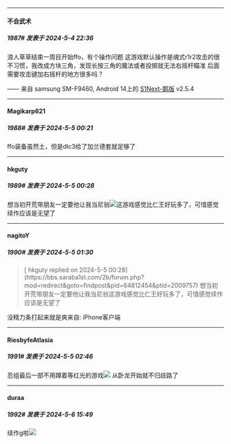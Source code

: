 ﻿
*****

####  不会武术  
##### 1987#       发表于 2024-5-4 22:36

浪人草草结束一周目开始ffo，有个操作问题
这游戏默认操作是魂式r1r2攻击的很不习惯，我改成方块三角，发现长按三角的魔法或者投掷就无法右摇杆瞄准
后面需要攻击键加右摇杆的地方很多吗？

—— 来自 samsung SM-F9460, Android 14上的 [S1Next-鹅版](https://github.com/ykrank/S1-Next/releases) v2.5.4


*****

####  Magikarp621  
##### 1988#       发表于 2024-5-5 00:21

ffo装备虽然土，但是dlc3给了加兰德套就足够了


*****

####  hkguty  
##### 1989#       发表于 2024-5-5 00:28

想当初开荒带朋友一定要他让我当尼翁<img src="https://static.saraba1st.com/image/smiley/face2017/067.png" referrerpolicy="no-referrer">这游戏感觉比仁王好玩多了，可惜感觉续作应该是无望了


*****

####  nagitoY  
##### 1990#       发表于 2024-5-5 01:30

<blockquote>[ hkguty replied on 2024-5-5 00:28](https://bbs.saraba1st.com/2b/forum.php?mod=redirect&amp;goto=findpost&amp;pid=64812454&amp;ptid=2009757) 想当初开荒带朋友一定要他让我当尼翁这游戏感觉比仁王好玩多了，可惜感觉续作应该是无望了 </blockquote>
没精力条打起来就是爽来自: iPhone客户端


*****

####  RiesbyfeAtlasia  
##### 1991#       发表于 2024-5-5 02:46

忍组最后一部不用蹲着等红光的游戏<img src="https://static.saraba1st.com/image/smiley/face2017/049.png" referrerpolicy="no-referrer">
从卧龙开始就不归歧路了


*****

####  duraa  
##### 1992#       发表于 2024-5-6 15:49

续作g啦<img src="https://static.saraba1st.com/image/smiley/face2017/035.png" referrerpolicy="no-referrer">

